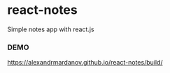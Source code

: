 # react-notes

Simple notes app with react.js

### DEMO

https://alexandrmardanov.github.io/react-notes/build/
